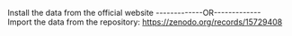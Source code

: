 Install the data from the official website
-------------OR------------- <br />
Import the data from the repository: https://zenodo.org/records/15729408